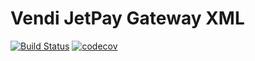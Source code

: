 # Vendi JetPay Gateway XML

[![Build Status](https://travis-ci.org/vendi-advertising/jetpay-gateway.svg?branch=master)](https://travis-ci.org/vendi-advertising/jetpay-gateway)
[![codecov](https://codecov.io/gh/vendi-advertising/jetpay-gateway/branch/master/graph/badge.svg)](https://codecov.io/gh/vendi-advertising/jetpay-gateway)
